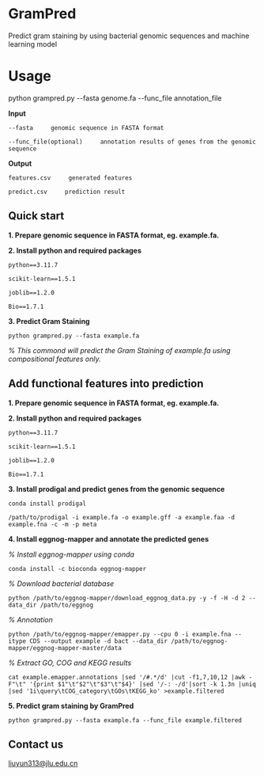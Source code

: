 # GramPred
Predict gram staining by using bacterial genomic sequences and machine learning model

# Usage 
python grampred.py --fasta genome.fa --func_file annotation_file

**Input**

    --fasta     genomic sequence in FASTA format 

    --func_file(optional)     annotation results of genes from the genomic sequence

**Output**

    features.csv     generated features 

    predict.csv     prediction result 

## Quick start
**1. Prepare genomic sequence in FASTA format, eg. example.fa.**

**2. Install python and required packages**

    python==3.11.7
   
    scikit-learn==1.5.1
  
    joblib==1.2.0
  
    Bio==1.7.1
  
**3. Predict Gram Staining**   

    python grampred.py --fasta example.fa

_% This commond will predict the Gram Staining of example.fa using compositional features only._


## Add functional features into prediction
**1. Prepare genomic sequence in FASTA format, eg. example.fa.**

**2. Install python and required packages**

    python==3.11.7
   
    scikit-learn==1.5.1
  
    joblib==1.2.0
  
    Bio==1.7.1
   
**3. Install prodigal and predict genes from the genomic sequence**

    conda install prodigal

    /path/to/prodigal -i example.fa -o example.gff -a example.faa -d example.fna -c -m -p meta
   
**4. Install eggnog-mapper and annotate the predicted genes**

   _% Install eggnog-mapper using conda_
   
    conda install -c bioconda eggnog-mapper

   _% Download bacterial database_

    python /path/to/eggnog-mapper/download_eggnog_data.py -y -f -H -d 2 --data_dir /path/to/eggnog

   _% Annotation_ 

    python /path/to/eggnog-mapper/emapper.py --cpu 0 -i example.fna --itype CDS --output example -d bact --data_dir /path/to/eggnog-mapper/eggnog-mapper-master/data

   _% Extract GO, COG and KEGG results_

    cat example.emapper.annotations |sed '/#.*/d' |cut -f1,7,10,12 |awk -F"\t" '{print $1"\t"$2"\t"$3"\t"$4}' |sed '/-: -/d'|sort -k 1.3n |uniq |sed '1i\query\tCOG_category\tGOs\tKEGG_ko' >example.filtered
   
**5. Predict gram staining by GramPred**

    python grampred.py --fasta example.fa --func_file example.filtered

## Contact us
liuyun313@jlu.edu.cn
